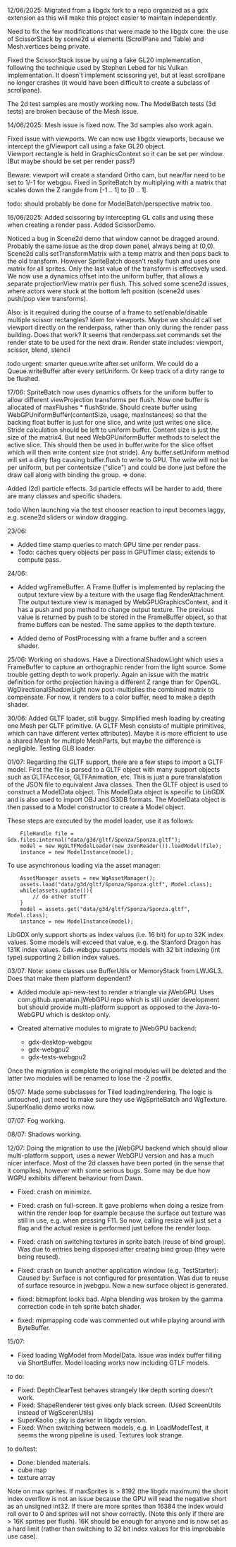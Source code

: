 12/06/2025:
Migrated from a libgdx fork to a repo organized as a gdx extension as this will make this project easier to maintain independently.

Need to fix the few modifications that were made to the libgdx core:  the use of ScissorStack by scene2d ui elements (ScrollPane and Table) and Mesh.vertices being private.

Fixed the ScissorStack issue by using a fake GL20 implementation, following the technique used by Stephen Lebed for his Vulkan implementation. It doesn't implement scissoring yet, but at least
scrollpane no longer crashes (it would have been difficult to create a subclass of scrollpane).

The 2d test samples are mostly working now.  The ModelBatch tests (3d tests) are broken because of the Mesh issue.

14/06/2025:
Mesh issue is fixed now. The 3d samples also work again.

Fixed issue with viewports. We can now use libgdx viewports, because we intercept 
the glViewport call using a fake GL20 object.  
Viewport rectangle is held in GraphicsContext so it can be set per window.
(But maybe should be set per render pass?)

Beware: viewport will create a standard Ortho cam, 
but near/far need to be set to 1/-1 for webgpu.
Fixed in SpriteBatch by multiplying with a matrix that scales down the Z rangde from [-1 .. 1] to [0 .. 1].

todo: should probably be done for ModelBatch/perspective matrix too.

16/06/2025:
Added scissoring by intercepting GL calls and using these when creating a render pass.
Added ScissorDemo.

Noticed a bug in Scene2d demo that window cannot be dragged around. Probably the same issue as the drop down panel, always being at (0,0).
Scene2d calls setTransformMatrix with a temp matrix and then pops back to the old transform.
However SpriteBatch doesn't really flush and uses one matrix for all sprites. Only the last value of the transform is effectively used.
We now use a dynamics offset into the uniform buffer, that allows a separate projectionView matrix per flush.
This solved some scene2d issues, where actors were stuck at the bottom left position (scene2d uses push/pop view transforms).


Also: is it required during the course of a frame to set/enable/disable multiple scissor rectangles? Idem for viewports.
Maybe we should call set viewport directly on the renderpass, rather than only during the render pass building.
Does that work? It seems that renderpass.set commands set the render state to be used for the next draw.
Render state includes: viewport, scissor, blend, stencil

todo urgent: smarter queue.write after set uniform.
We could do a Queue.writeBuffer after every setUniform.
Or keep track of a dirty range to be flushed.

17/06:
SpriteBatch now uses dynamics offsets for the uniform buffer to allow different viewProjection transforms per flush.
Now one buffer is allocated of maxFlushes * flushStride.  Should create buffer using WebGPUniformBuffer(contentSize, usage, maxInstances)
so that the backing float buffer is just for one slice, and write just writes one slice. Stride calculation should be left to uniform buffer.
Content size is just the size of the matrix4.
But need WebGPUniformBuffer methods to select the active slice.  This should then be used in buffer.write for the slice offset which will then
write content size (not stride). Any buffer.setUniform method will set a dirty flag causing buffer.flush to write to GPU.  The write
will not be per uniform, but per contentsize ("slice") and could be done just before the draw call along with binding the group.
=> done.

Added (2d) particle effects.
3d particle effects will be harder to add, there are many classes and specific shaders.

todo When launching via the test chooser reaction to input becomes laggy, e.g. scene2d sliders or window dragging.

23/06:
- Added time stamp queries to match GPU time per render pass.
- Todo: caches query objects per pass in GPUTimer class; extends to compute pass.

24/06:
- Added wgFrameBuffer. A Frame Buffer is implemented by replacing the output texture view by a texture 
with the usage flag RenderAttachment.  The output texture view is managed by WebGPUGraphicsContext, and it has a push and pop method to change output texture. The previous value is returned by push to be stored in the FrameBuffer object, so that frame buffers can be nested.
The same applies to the depth texture.

 
- Added demo of PostProcessing with a frame buffer and a screen shader.

25/06:
Working on shadows. Have a DirectionalShadowLight which uses a FrameBuffer to capture an orthographic render from the light source.
Some trouble getting depth to work properly.  Again an issue with the matrix definition for ortho projection having a different Z range than for OpenGL.
WgDirectionalShadowLight now post-multiplies the combined matrix to compensate.
For now, it renders to a color buffer, need to make a depth shader.
 
30/06:
Added GLTF loader, still buggy.
Simplified mesh loading by creating one Mesh per GLTF primitive. (A GLTF Mesh consists of multiple primitives, which can have different vertex attributes).
Maybe it is more efficient to use a shared Mesh for multiple MeshParts, but maybe the difference is negligible.
Testing GLB loader. 

01/07:
Regarding the GLTF support, there are a few steps to import a GLTF model.
First the file is parsed to a GLTF object with many support objects such as GLTFAccesor, GLTFAnimation, etc.
This is just a pure translatation of the JSON file to equivalent Java classes.
Then the GLTF object is used to construct a ModelData object.  This ModelData object is specific to LibGDX 
and is also used to import OBJ and G3DB formats. 
The ModelData object is then passed to a Model constructor to create a Model object.

These steps are executed by the model loader, use it as follows:

        FileHandle file = Gdx.files.internal("data/g3d/gltf/Sponza/Sponza.gltf");
        model = new WgGLTFModelLoader(new JsonReader()).loadModel(file);
		instance = new ModelInstance(model);

To use asynchronous loading via the asset manager:

		AssetManager assets = new WgAssetManager();
		assets.load("data/g3d/gltf/Sponza/Sponza.gltf", Model.class);
		while(assets.update()){
			// do other stuff
		}
		model = assets.get("data/g3d/gltf/Sponza/Sponza.gltf", Model.class);
		instance = new ModelInstance(model);
		

LibGDX only support shorts as index values (i.e. 16 bit) for up to 32K index values. Some models will exceed that value, e.g. the Stanford Dragon has 131K index values.
Gdx-webgpu supports models with 32 bit indexing (int type) supporting 2 billion index values.	


03/07:
Note: some classes use BufferUtils or MemoryStack from LWJGL3. Does that make them platform dependent?

- Added module api-new-test to render a triangle via jWebGPU. Uses com.github.xpenatan.jWebGPU repo which is still under development but should
provide multi-platform support as opposed to the Java-to-WebGPU which is desktop only.

- Created alternative modules to migrate to jWebGPU backend:
  - gdx-desktop-webgpu
  - gdx-webgpu2
  - gdx-tests-webgpu2

Once the migration is complete the original modules will be deleted and the latter two modules will be renamed to lose the -2 postfix.

05/07: Made some subclasses for Tiled loading/rendering.  The logic is untouched, just need to make sure they use WgSpriteBatch and
WgTexture.  SuperKoalio demo works now.

07/07: Fog working.

08/07: Shadows working.

12/07: Doing the migration to use the jWebGPU backend which should allow multi-platform support, uses a newer WebGPU version and has a much nicer interface.
Most of the 2d classes have been ported (in the sense that it compiles), however with some serious bugs. Some may be due how WGPU exhibits different behaviour from Dawn.

- Fixed: crash on minimize.

- Fixed: crash on full-screen.  It gave problems when doing a resize from within the render loop for example because the surface 
 out texture was still in use, e.g. when pressing F11. So now, calling
resize will just set a flag and the actual resize is performed just before the render loop.

- Fixed: crash on switching textures in sprite batch (reuse of bind group). Was due to entries being disposed after creating bind group (they were being reused).

- Fixed: crash on launch another application window (e.g. TestStarter): Caused by:
  Surface is not configured for presentation. Was due to reuse of surface resource in jwebgpu. Now a new surface object is generated.

- fixed: bitmapfont looks bad. Alpha blending was broken by the gamma correction code in teh sprite batch shader.

- fixed: mipmapping code was commented out while playing around with ByteBuffer. 
 

15/07:
- Fixed loading WgModel from ModelData. Issue was index buffer filling via ShortBuffer.  Model loading works now including GTLF models. 

to do:
- Fixed: DepthClearTest behaves strangely like depth sorting doesn't work.
- Fixed: ShapeRenderer test gives only black screen. (Used ScreenUtils instead of WgScerenUtils)
- SuperKaolio :  sky is darker in libgdx version.
- Fixed: When switching between models, e.g. in LoadModelTest, it seems the wrong pipeline is used. Textures look strange.

to do/test: 
- Done: blended materials.
- cube map
- texture array

Note on max sprites. If maxSprites is > 8192 (the libgdx maximum) the short index overflow is not an issue because the GPU will read the negative short
as an unsigned int32. If there are more sprites than 16384 the index would roll over to 0 and sprites will not show correctly. (Note this only if 
there are > 16K sprites per flush). 16K should be enough for anyone and is now set as a hard limit (rather than switching to 32 bit index values for this
improbable use case).



	
